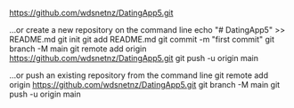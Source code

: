 https://github.com/wdsnetnz/DatingApp5.git

…or create a new repository on the command line
echo "# DatingApp5" >> README.md
git init
git add README.md
git commit -m "first commit"
git branch -M main
git remote add origin https://github.com/wdsnetnz/DatingApp5.git
git push -u origin main

…or push an existing repository from the command line
git remote add origin https://github.com/wdsnetnz/DatingApp5.git
git branch -M main
git push -u origin main